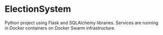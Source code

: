 # ElectionSystem
Python project using Flask and SQLAlchemy libraries. Services are running in Docker containers on Docker Swarm infrastructure.
